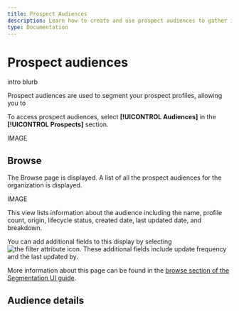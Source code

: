 ```yaml
---
title: Prospect Audiences
description: Learn how to create and use prospect audiences to gather information about your 
type: Documentation
---
```


# Prospect audiences

intro blurb

Prospect audiences are used to segment your prospect profiles, allowing you to 

To access prospect audiences, select **[!UICONTROL Audiences]** in the **[!UICONTROL Prospects]** section.

IMAGE

## Browse 

The Browse page is displayed. A list of all the prospect audiences for the organization is displayed.

IMAGE

This view lists information about the audience including the name, profile count, origin, lifecycle status, created date, last updated date, and breakdown.

You can add additional fields to this display by selecting ![the filter attribute icon](). These additional fields include update frequency and the last updated by.

More information about this page can be found in the [browse section of the Segmentation UI guide](./overview.md#browse).

## Audience details

